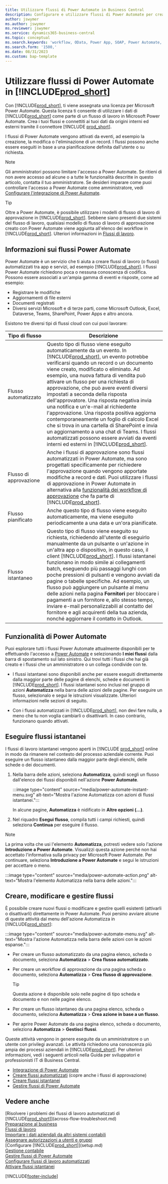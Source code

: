 ```yaml
---
title: Utilizzare flussi di Power Automate in Business Central
description: Configurare e utilizzare flussi di Power Automate per creare o modificare i dati di Business Central.
author: jswymer
ms.author: jswymer
ms.reviewer: jswymer
ms.service: dynamics365-business-central
ms.topic: conceptual
ms.search.keywords: 'workflow, OData, Power App, SOAP, Power Automate,'
ms.search.form: '1500,'
ms.date: 08/31/2023
ms.custom: bap-template
---
```


<!-- Line 41 says there are three cloud flow types, but the table lists four. Should line 41 change? -->


# <a name="use-power-automate-flows-in-"></a>Utilizzare flussi di Power Automate in [!INCLUDE[prod_short](includes/prod_short.md)]

Con [!INCLUDE[prod_short](includes/prod_short.md)], ti viene assegnata una licenza per Microsoft Power Automate. Questa licenza ti consente di utilizzare i dati di [!INCLUDE[prod_short](includes/prod_short.md)] come parte di un flusso di lavoro in Microsoft Power Automate. Crea i tuoi flussi e connettiti ai tuoi dati da origini interni ed esterni tramite il connettore [!INCLUDE [prod_short](includes/prod_short.md)].

I flussi di Power Automate vengono attivati da eventi, ad esempio la creazione, la modifica o l'eliminazione di un record. I flussi possono anche essere eseguiti in base a una pianificazione definita dall'utente o su richiesta.

> [!NOTE]
> Gli amministratori possono limitare l'accesso a Power Automate. Se ritieni di non avere accesso ad alcune o a tutte le funzionalità descritte in questo articolo, contatta il tuo amministratore. Se desideri imparare come puoi controllare l'accesso a Power Automate come amministratore, vedi [Configurare l'integrazione di Power Automate](/dynamics365/business-central/dev-itpro/powerplatform/power-automate-setup).

<!-- You must have a valid account with both [!INCLUDE[prod_short](includes/prod_short.md)] and Power Automate. --> 

> [!TIP]
> Oltre a Power Automate, è possibile utilizzare i modelli di flusso di lavoro di approvazione in [!INCLUDE[prod_short](includes/prod_short.md)]. Sebbene siano presenti due sistemi del flusso di lavoro, qualsiasi modello di flusso di lavoro di approvazione creato con Power Automate viene aggiunta all'elenco dei workflow in [!INCLUDE[prod_short](includes/prod_short.md)]. Ulteriori informazioni in [Flussi di lavoro](across-workflow.md).

## <a name="about-power-automate-flows"></a>Informazioni sui flussi Power Automate

Power Automate è un servizio che ti aiuta a creare flussi di lavoro (o flussi) automatizzati tra app e servizi, ad esempio [!INCLUDE[prod_short](includes/prod_short.md)]. I flussi Power Automate richiedono poca o nessuna conoscenza di codifica. Possono essere associati a un'ampia gamma di eventi e risposte, come ad esempio:

- Registrare le modifiche
- Aggiornamenti di file esterni
- Documenti registrati
- Diversi servizi Microsoft e di terze parti, come Microsoft Outlook, Excel, Dataverse, Teams, SharePoint, Power Apps e altro ancora.

Esistono tre diversi tipi di flussi cloud con cui puoi lavorare:

|Tipo di flusso|Descrizione|
|---------|-----------|
|Flusso automatizzato|Questo tipo di flusso viene eseguito automaticamente da un evento. In [!INCLUDE[prod_short](includes/prod_short.md)], un evento potrebbe verificarsi quando un record o un documento viene creato, modificato o eliminato. Ad esempio, una nuova fattura di vendita può attivare un flusso per una richiesta di approvazione, che può avere eventi diversi impostati a seconda della risposta dell'approvatore. Una risposta negativa invia una notifica e un'e-mail al richiedente l'approvazione. Una risposta positiva aggiorna contemporaneamente un foglio di calcolo Excel che si trova in una cartella di SharePoint e invia un aggiornamento a una chat di Teams. I flussi automatizzati possono essere avviati da eventi interni ed esterni in [!INCLUDE[prod_short](includes/prod_short.md)].|
|Flusso di approvazione|Anche i flussi di approvazione sono flussi automatizzati in Power Automate, ma sono progettati specificamente per richiedere l'approvazione quando vengono apportate modifiche a record e dati. Puoi utilizzare i flussi di approvazione in Power Automate in alternativa alla [funzionalità dei workflow di approvazione](across-use-workflows.md) che fa parte di [!INCLUDE[prod_short](includes/prod_short.md)]. |
|Flusso pianificato|Anche questo tipo di flusso viene eseguito automaticamente, ma viene eseguito periodicamente a una data e un'ora pianificate. |
|Flusso istantaneo|Questo tipo di flusso viene eseguito su richiesta, richiedendo all'utente di eseguirlo manualmente da un pulsante o un'azione in un'altra app o dispositivo, in questo caso, il client [!INCLUDE[prod_short](includes/prod_short.md)]. I flussi istantanei funzionano in modo simile ai collegamenti batch, eseguendo più passaggi lunghi con poche pressioni di pulsanti e vengono avviati da pagine o tabelle specifiche. Ad esempio, un flusso può aggiungere un pulsante al menu delle azioni nella pagina **Fornitori** per bloccare i pagamenti a un fornitore e, allo stesso tempo, inviare e-mail personalizzabili al contatto del fornitore e agli acquirenti della tua azienda, nonché aggiornare il contatto in Outlook. |

## <a name="power-automate-features"></a>Funzionalità di Power Automate

Puoi esplorare tutti i flussi Power Automate attualmente disponibili per te effettuando l'accesso a [Power Automate](https://powerautomate.com) e selezionando **I miei flussi** dalla barra di spostamento sul lato sinistro. Qui trovi tutti i flussi che hai già creato e i flussi che un amministratore o un collega condivide con te.

- I flussi istantanei sono disponibili anche per essere eseguiti direttamente dalla maggior parte delle pagine di elenchi, schede e documenti in [!INCLUDE[prod_short](includes/prod_short.md)]. I flussi istantanei sono inclusi nel gruppo di azioni **Automatizza** nella barra delle azioni delle pagine. Per eseguire un flusso, selezionalo e segui le istruzioni visualizzate. Ulteriori informazioni nelle sezioni di seguito.

- Con i flussi automatizzati in [!INCLUDE[prod_short](includes/prod_short.md)], non devi fare nulla, a meno che tu non voglia cambiarli o disattivarli. In caso contrario, funzionano quando attivati. 
<!--

## <a name="automated-flows"></a>Automated flows

With Power Automate, you can create business flows directly in-house and rely on citizen developers. Automated workflows can be started by both internal and external events in [!INCLUDE[prod_short](includes/prod_short.md)], and also be set to run periodically. Learn more and get instructions on how to create flows in the [Set Up Automated Workflows](/dynamics365/business-central/dev-itpro/powerplatform/automate-workflows) article in the administration content.

-->

## <a name="run-instant-flows"></a>Eseguire flussi istantanei

I flussi di lavoro istantanei vengono aperti in [!INCLUDE [prod_short](includes/prod_short.md)] online in modo da rimanere nel contesto del processo aziendale corrente. Puoi eseguire un flusso istantaneo dalla maggior parte degli elenchi, delle schede o dei documenti.

1. Nella barra delle azioni, seleziona **Automatizza**, quindi scegli un flusso dall'elenco dei flussi disponibili nell'azione **Power Automate**.

    :::image type="content" source="media/power-automate-instant-menu.svg" alt-text="Mostra l'azione Automatizza con azioni di flussi istantanei.":::

    In alcune pagine, **Automatizza** è nidificato in **Altre opzioni (...)**. 
2. Nel riquadro **Esegui flusso**, compila tutti i campi richiesti, quindi seleziona **Continua** per eseguire il flusso.

> [!NOTE]
> La prima volta che usi l'elemento **Automatizza**, potresti vedere solo l'azione **Introduzione a Power Automate**. Visualizzi questa azione perché non hai accettato l'informativa sulla privacy per Microsoft Power Automate. Per continuare, seleziona **Introduzione a Power Automate** e segui le istruzioni per accettare o meno.  
>
> :::image type="content" source="media/power-automate-action.png" alt-text="Mostra l'elemento Automatizza nella barra delle azioni.":::

<!--

[!INCLUDE [prod_short](includes/prod_short.md)] can run a Power Automate flow from most list, card, and document pages. Once the admin has connected [!INCLUDE [prod_short](includes/prod_short.md)] with Power Automate, you'll see any flows your organization has added when you choose the **Automate** action on the relevant pages. Instant flows are run without leaving [!INCLUDE [prod_short](includes/prod_short.md)]. Learn more in the [Set Up Automated Workflows](/dynamics365/business-central/dev-itpro/powerplatform/automate-workflows) article in the administration content.

These instant flows open on a page inside [!INCLUDE [prod_short](includes/prod_short.md)] online so you can remain within the context of the business process you were in the middle of. Choose the **Automate** action—on some pages nested under the **More Options** menu—choose the **Power Automate** menu item, then choose the relevant link to trigger the workflow. The connection to Power Automate is already set up for you.

Most flows require you to fill in a field or two before you choose the **Run flow** action.

> [!TIP]
> If you don't see an **Automate** action, then your [!INCLUDE [prod_short](includes/prod_short.md)] probably hasn't yet been set up to use Power Automate. Learn more from your admin.-->

## <a name="create-edit-and-manage-flows"></a>Creare, modificare e gestire flussi

È possibile creare nuovi flussi o modificare e gestire quelli esistenti (attivarli o disattivarli) direttamente in Power Automate. Puoi persino avviare alcune di queste attività dal menu dell'azione Automatizza in [!INCLUDE[prod_short](includes/prod_short.md)]:

:::image type="content" source="media/power-automate-menu.svg" alt-text="Mostra l'azione Automatizza nella barra delle azioni con le azioni espanse.":::

- Per creare un flusso automatizzato da una pagina elenco, scheda o documento, seleziona **Automatizza** > **Crea flusso automatizzato**.
- Per creare un workflow di approvazione da una pagina scheda o documento, seleziona **Automatizza** > **Crea flusso di approvazione**.

  > [!TIP]
  > Questa azione è disponibile solo nelle pagine di tipo scheda e documento e non nelle pagine elenco.
- Per creare un flusso istantaneo da una pagina elenco, scheda o documento, seleziona **Automatizza** > **Crea azione in base a un flusso**.
- Per aprire Power Automate da una pagina elenco, scheda o documento, seleziona **Automatizza** > **Gestisci flussi**.
<!--- To create new flows or manage existing flows from inside [!INCLUDE[prod_short](includes/prod_short.md)], got to the **Manage Power Automate Flows** page.-->

Queste attività vengono in genere eseguite da un amministratore o un utente con privilegi avanzati. Le attività richiedono una conoscenza più ampia dei processi aziendali in [!INCLUDE[prod_short](includes/prod_short.md)]. Per ulteriori informazioni, vedi i seguenti articoli nella Guida per sviluppatori e professionisti IT di Business Central.

- [Integrazione di Power Automate](/dynamics365/business-central/dev-itpro/powerplatform/power-automate-overview)
- [Creare flussi automatizzati](/dynamics365/business-central/dev-itpro/powerplatform/instant-flows) (copre anche i flussi di approvazione)
- [Creare flussi istantanei](/dynamics365/business-central/dev-itpro/powerplatform/instant-flows)
- [Gestire flussi di Power Automate](/dynamics365/business-central/dev-itpro/powerplatform/manage-power-automate-flows)
<!-- 

## <a name="add-more-automated-flows-and-instant-flows"></a>Add more automated flows and instant flows

You can create flows through the [powerautomate.microsoft.com](https://powerautomate.microsoft.com) website. However, if your admin has switched on the capability to run Power Automate flows from inside [!INCLUDE [prod_short](includes/prod_short.md)] online, you can start the process of building a flow from the **Automate** action on the relevant pages, which can be found under the **More Options** menu depending on the page. Then choose the **Power Automate** menu item, and then choose the **Create a flow** action. Power Automate then opens in a new browser tab, and you're signed in automatically.

You can find sample templates to adapt to your company and all available trigger events, using both [!INCLUDE [prod_short](includes/prod_short.md)] and external tools, by choosing the **Connectors** menu on the Power Automate website. Learn more about available templates and triggers in the [Set Up Automated Workflows](/dynamics365/business-central/dev-itpro/powerplatform/automate-workflows) article in the administration content.

## <a name="create-and-manage-power-automate-flows"></a>Create and manage Power Automate flows

You can create new flows or manage existing Power Automate flows in [!INCLUDE [prod_short](includes/prod_short.md)] on the **Manage Power Automate Flows** page. Learn more in the [Manage Power Automate Flows](/dynamics365/business-central/dev-itpro/powerplatform/manage-power-automate-flows) article in the administration content.

<!--
You can also manage available Power Automate workflows on the **Workflows** page in [!INCLUDE[prod_short](includes/prod_short.md)]. The page lists both the built-in approval and Power Automate workflows, with options for the latter to enable/disable, delete, and view the workflow on the Power Automate website.-->

## <a name="see-also"></a>Vedere anche

[Risolvere i problemi dei flussi di lavoro automatizzati di [!INCLUDE[prod_short](includes/prod_short.md)]](across-flow-troubleshoot.md)  
[Preparazione al business](ui-get-ready-business.md)  
[Flussi di lavoro](across-workflow.md)  
[Importare i dati aziendali da altri sistemi contabili](across-import-data-configuration-packages.md)  
[Assegnare autorizzazioni a utenti e gruppi](ui-define-granular-permissions.md)  
[Configurare [!INCLUDE[prod_short](includes/prod_short.md)]](setup.md)  
[Gestione contabile](finance.md)  
[Gestire flussi di Power Automate](/dynamics365/business-central/dev-itpro/powerplatform/manage-power-automate-flows)  
[Configurare flussi di lavoro automatizzati](/dynamics365/business-central/dev-itpro/powerplatform/automate-workflows)  
[Attivare flussi istantanei](/dynamics365/business-central/dev-itpro/powerplatform/instant-flows)  

[!INCLUDE[footer-include](includes/footer-banner.md)]
